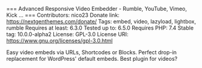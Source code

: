 === Advanced Responsive Video Embedder - Rumble, YouTube, Vimeo, Kick ... ===
Contributors: nico23
Donate link: https://nextgenthemes.com/donate/
Tags: embed, video, lazyload, lightbox, rumble
Requires at least: 6.3.0
Tested up to: 6.5.0
Requires PHP: 7.4
Stable tag: 10.0.0-alpha2
License: GPL-3.0
License URI: https://www.gnu.org/licenses/gpl-3.0.html

Easy video embeds via URLs, Shortcodes or Blocks. Perfect drop-in replacement for WordPress' default embeds. Best plugin for videos?
